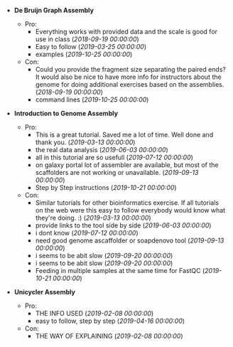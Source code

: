 - **De Bruijn Graph Assembly**
  - Pro:
    - Everything works with provided data and the scale is good for use in class (*2018-09-19 00:00:00*)
    - Easy to follow (*2019-03-25 00:00:00*)
    - examples (*2019-10-25 00:00:00*)
  - Con:
    - Could you provide the fragment size separating the paired ends? It would also be nice to have more info for instructors about the genome for doing additional exercises based on the assemblies. (*2018-09-19 00:00:00*)
    - command lines (*2019-10-25 00:00:00*)

- **Introduction to Genome Assembly**
  - Pro:
    - This is a great tutorial. Saved me a lot of time. Well done and thank you. (*2019-03-13 00:00:00*)
    - the real data analysis (*2019-06-03 00:00:00*)
    - all in this tutorial are so usefull (*2019-07-12 00:00:00*)
    - on galaxy portal lot of assembler are available, but most of the scaffolders are not working or unavailable. (*2019-09-13 00:00:00*)
    - Step by Step instructions (*2019-10-21 00:00:00*)
  - Con:
    - Similar tutorials for other bioinformatics exercise. If all tutorials on the web were this easy to follow everybody would know what they're doing. :) (*2019-03-13 00:00:00*)
    - provide links to the tool side by side (*2019-06-03 00:00:00*)
    - i dont know (*2019-07-12 00:00:00*)
    - need good genome ascaffolder or soapdenovo tool (*2019-09-13 00:00:00*)
    - i seems to be abit slow (*2019-09-20 00:00:00*)
    - i seems to be abit slow (*2019-09-20 00:00:00*)
    - Feeding in multiple samples at the same time for FastQC (*2019-10-21 00:00:00*)

- **Unicycler Assembly**
  - Pro:
    - THE INFO USED (*2019-02-08 00:00:00*)
    - easy to follow, step by step (*2019-04-16 00:00:00*)
  - Con:
    - THE WAY OF EXPLAINING (*2019-02-08 00:00:00*)

